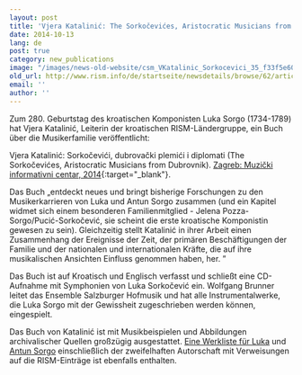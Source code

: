 ```yaml
---
layout: post
title: 'Vjera Katalinić: The Sorkočevićes, Aristocratic Musicians from Dubrovnik'
date: 2014-10-13
lang: de
post: true
category: new_publications
image: "/images/news-old-website/csm_VKatalinic_Sorkocevici_35_f33f5e6002.jpg"
old_url: http://www.rism.info/de/startseite/newsdetails/browse/62/article/64/vjera-katalinic-the-sorkocevices-aristocratic-musicians-from-dubrovnik.html
email: ''
author: ''
---
```


Zum 280. Geburtstag des kroatischen Komponisten Luka Sorgo (1734-1789) hat Vjera Katalinić, Leiterin der kroatischen RISM-Ländergruppe, ein Buch über die Musikerfamilie veröffentlicht:

Vjera Katalinić: Sorkočevići, dubrovački plemići i diplomati (The Sorkočevićes, Aristocratic Musicians from Dubrovnik). [Zagreb: Muzički informativni centar, 2014](http://mic.hr/products/the-sorkocevices-aristocratic-musicians-from-dubrovnik-book-and-cd){:target="_blank"}.

Das Buch „entdeckt neues und bringt bisherige Forschungen zu den Musikerkarrieren von Luka und Antun Sorgo zusammen (und ein Kapitel widmet sich einem besonderen Familienmitglied - Jelena Pozza-Sorgo/Pucić-Sorkočević, sie scheint die erste kroatische Komponistin gewesen zu sein). Gleichzeitig stellt Katalinić in ihrer Arbeit einen Zusammenhang der Ereignisse der Zeit, der primären Beschäftigungen der Familie und der nationalen und internationalen Kräfte, die auf ihre musikalischen Ansichten Einfluss genommen haben, her. ”

Das Buch ist auf Kroatisch und Englisch verfasst und schließt eine CD-Aufnahme mit Symphonien von Luka Sorkočević ein. Wolfgang Brunner leitet das Ensemble Salzburger Hofmusik und hat alle Instrumentalwerke, die Luka Sorgo mit der Gewissheit zugeschrieben werden können, eingespielt.

Das Buch von Katalinić ist mit Musikbeispielen und Abbildungen archivalischer Quellen großzügig ausgestattet. [Eine Werkliste für Luka](https://opac.rism.info/search?View=rism&author=Sorgo+Luca "external-link-new-window") und [Antun Sorgo](https://opac.rism.info/search?View=rism&author=Sorgo+Antun "external-link-new-window") einschließlich der zweifelhaften Autorschaft mit Verweisungen auf die RISM-Einträge ist ebenfalls enthalten.


